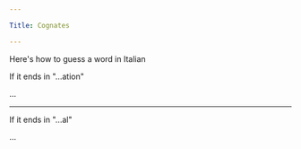 ```yaml
---

Title: Cognates

---
```


Here's how to guess a word in Italian

If it ends in "...ation"

<VocabWord translation_en="Nation" />

...

--------------------------------------------------

If it ends in "...al"

<VocabWord translation_en="National" />

...
